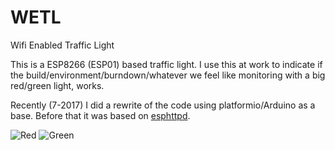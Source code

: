# WETL 
Wifi Enabled Traffic Light

This is a ESP8266 (ESP01) based traffic light. I use this at work to indicate if the build/environment/burndown/whatever we feel like monitoring with a big red/green light, works.

Recently (7-2017) I did a rewrite of the code using platformio/Arduino as a base. Before that it was based on [esphttpd](https://github.com/Spritetm/esphttpd).

![Red](https://raw.githubusercontent.com/marius1/wetl/resources/red-on.jpg)
![Green](https://raw.githubusercontent.com/marius1/wetl/resources/green-on.jpg)
